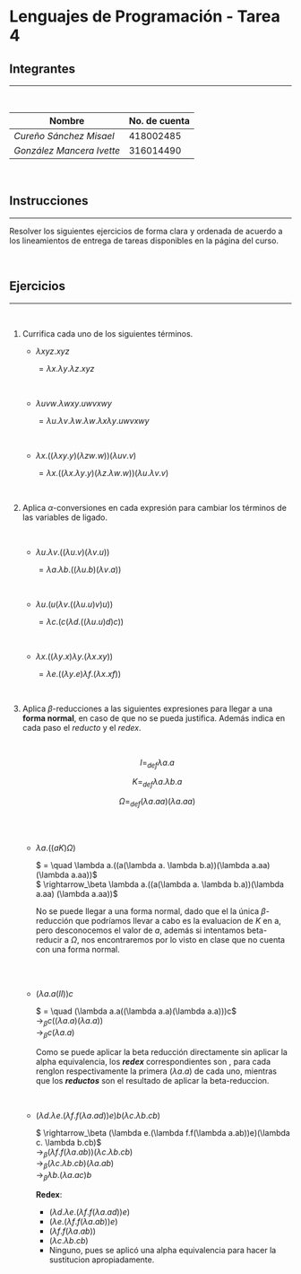 # Lenguajes de Programación - Tarea 4

## Integrantes 
---

<br>

| **Nombre** | **No. de cuenta** |
|---|---|
| *Cureño Sánchez Misael* | 418002485 |
| *González Mancera Ivette* | 316014490 |

<br>

## Instrucciones
---
Resolver los siguientes ejercicios de forma clara y ordenada de acuerdo a los lineamientos de entrega de tareas disponibles en la página del curso.


<br>

## Ejercicios
---

<br>

1. Currifica cada uno de los siguientes términos.

    -  $\lambda xyz . xyz$

        $= \lambda x.\lambda y. \lambda z . xyz$

    <br>
    
    - $\lambda uvw. \lambda wxy.uwvxwy$
    
        $= \lambda u.\lambda v. \lambda w. \lambda w. \lambda x \lambda y.uwvxwy$
        
    <br>
    
    - $\lambda x.((\lambda xy.y)(\lambda zw.w))(\lambda uv.v)$

        $= \lambda x.((\lambda x.\lambda y.y)(\lambda z. \lambda w.w))(\lambda u. \lambda v.v)$
    <br>
    
2. Aplica $\alpha$-conversiones en cada expresión para cambiar los términos de las variables de ligado.

    <br>

    - $\lambda u. \lambda v.((\lambda u.v) (\lambda v.u))$

        $= \lambda a.\lambda b.((\lambda u.b)(\lambda v.a))$

    <br>

    - $\lambda u.(u(\lambda v.((\lambda u.u) v)u))$

        $= \lambda c.(c(\lambda d.((\lambda u.u) d) c))$
    
    <br>

    - $\lambda x.((\lambda y.x) \lambda y.(\lambda x.x y))$

        $= \lambda e.((\lambda y.e) \lambda f.(\lambda x.x f))$

    <br>

3. Aplica $\beta$-reducciones a las siguientes expresiones para llegar a una **forma normal**, en caso de que no se pueda justifica. Además indica en cada paso el *reducto* y el *redex*.

    <br>
    <center>

    $$I =_{def} \lambda a.a$$

    $$K =_{def} \lambda a. \lambda b.a$$

    $$\Omega =_{def} (\lambda a.aa) (\lambda a.aa)$$
    
    </center>
    <br><br>

    - $\lambda a.((aK)\Omega)$

        $ = \quad \lambda a.((a(\lambda a. \lambda b.a))(\lambda a.aa) (\lambda a.aa))$ <br>
        $ \rightarrow_\beta \lambda a.((a(\lambda a. \lambda b.a))(\lambda a.aa) (\lambda a.aa))$

        No se puede llegar a una forma normal, dado que el
        la única $\beta$-reducción que podríamos llevar a cabo es la evaluacion
        de $K$ en a, pero desconocemos el valor de $a$, además si intentamos beta-reducir a $\Omega$, nos encontraremos por lo visto en clase que no cuenta con una forma normal.
    
    <br><br>

    - $(\lambda a.a(II))c$

        $ = \quad (\lambda a.a((\lambda a.a)(\lambda a.a)))c$ <br>
        $\rightarrow_\beta c((\lambda a.a)(\lambda a.a))$ <br>
        $\rightarrow_\beta c(\lambda a.a)$ <br>

        Como se puede aplicar la beta reducción directamente sin aplicar la alpha equivalencia, los <b>*redex*</b> correspondientes son , para cada renglon respectivamente la primera $(\lambda a.a)$ de cada uno, mientras que los <b>*reductos*</b> son el resultado de aplicar la beta-reduccion.

    <br>

    - $(\lambda d. \lambda e.(\lambda f.f(\lambda a.ad))e)b(\lambda c. \lambda b.cb)$
    
        $ \rightarrow_\beta (\lambda e.(\lambda f.f(\lambda a.ab))e)(\lambda c. \lambda b.cb)$ <br>
        $\rightarrow_\beta (\lambda f.f(\lambda a.ab))(\lambda c. \lambda b.cb)$ <br>
        $\rightarrow_\beta (\lambda c. \lambda b.cb)(\lambda a.ab)$ <br>
        $\rightarrow_\beta \lambda b.(\lambda a.ac)b$ <br>

        **Redex**:

        - $(\lambda d. \lambda e.(\lambda f.f(\lambda a.ad))e)$
        - $(\lambda e.(\lambda f.f(\lambda a.ab))e)$
        - $(\lambda f.f(\lambda a.ab))$
        - $(\lambda c. \lambda b.cb)$
        - Ninguno, pues se aplicó una alpha equivalencia para hacer la sustitucion apropiadamente.
    
    <br>


<script type="text/javascript" src="http://cdn.mathjax.org/mathjax/latest/MathJax.js?config=TeX-AMS-MML_HTMLorMML"></script>
<script type="text/x-mathjax-config">
  MathJax.Hub.Config({ tex2jax: {inlineMath: [['$', '$']]}, messageStyle: "none" });
</script>